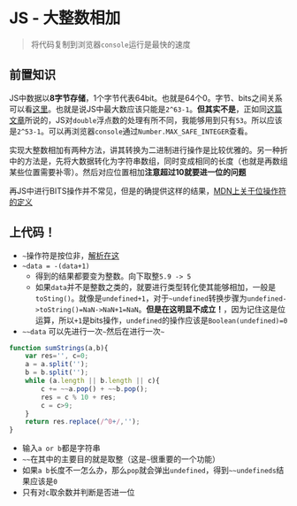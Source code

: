 # JS - 大整数相加
> 将代码复制到浏览器`console`运行是最快的速度

## 前置知识

JS中数据以**8字节存储**，1个字节代表64bit。也就是64个0。字节、bits之间关系可以看[这里](https://blog.csdn.net/cx_wzp/article/details/8104224)。也就是说JS中最大数应该只能是`2^63-1`。**但其实不是**，正如同[这篇文章](https://segmentfault.com/a/1190000002608050)所说的，JS对`double`浮点数的处理有所不同，我能够用到只有`53`。所以应该是`2^53-1`。可以再浏览器`console`通过`Number.MAX_SAFE_INTEGER`查看。

实现大整数相加有两种方法，讲其转换为二进制进行操作是比较优雅的。另一种折中的方法是，先将大数据转化为字符串数组，同时变成相同的长度（也就是再数组某些位置需要补零）。然后对应位置相加**注意超过10就要进一位的问题**

再JS中进行BITS操作并不常见，但是的确提供这样的结果，[MDN上关于位操作符的定义](https://developer.mozilla.org/zh-CN/docs/Web/JavaScript/Guide/Expressions_and_Operators#Bitwise_operators)

## 上代码！

* `~`操作符是按位非，[解析在这](https://segmentfault.com/a/1190000003731938)
* `~data = -(data+1)`
    * 得到的结果都要变为整数。向下取整`5.9 -> 5`
    * 如果`data`并不是整数之类的，就要进行类型转化使其能够相加，一般是`toSting()`。就像是`undefined+1`，对于`~undefined`转换步骤为`undefined->toString()=NaN->NaN+1=NaN`。**但是在这明显不成立！**，因为记住这是位运算，所以`+1`是bits操作，`undefined`的操作应该是`Boolean(undefined)=0`
* `~~data` 可以先进行一次`~`然后在进行一次`~`    

```js
function sumStrings(a,b){
    var res='', c=0;
    a = a.split('');
    b = b.split('');
    while (a.length || b.length || c){
        c += ~~a.pop() + ~~b.pop();
        res = c % 10 + res;
        c = c>9;
    }
    return res.replace(/^0+/,'');
}
```

* 输入`a or b`都是字符串
* `~~`在其中的主要目的就是取整（这是`~`很重要的一个功能）
* 如果`a b`长度不一怎么办，那么`pop`就会弹出`undefined`，得到`~~undefineds`结果应该是`0`
* 只有对`c`取余数并判断是否进一位

